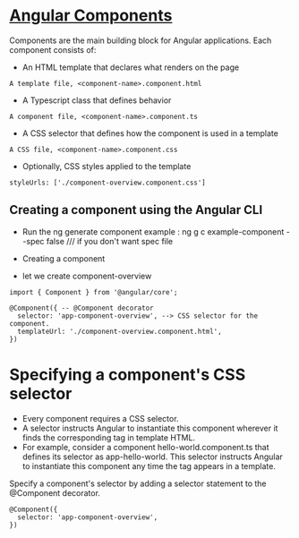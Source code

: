 # [Angular Components](https://angular.io/guide/component-overview#angular-components-overview)

 Components are the main building block for Angular applications. Each component consists of:
 
  * An HTML template that declares what renders on the page
  ```
 A template file, <component-name>.component.html
 
 ```
  * A Typescript class that defines behavior
  ```
  A component file, <component-name>.component.ts
  ```
  * A CSS selector that defines how the component is used in a template
  ```
  A CSS file, <component-name>.component.css
  ```
  * Optionally, CSS styles applied to the template
  ```
  styleUrls: ['./component-overview.component.css']
  ```
  ## Creating a component using the Angular CLI
  - Run the ng generate component <component-name> 
  example : ng g c example-component --spec false  /// if you don't want spec file
  
  * Creating a component
   - let we create component-overview
   ```
   import { Component } from '@angular/core';
   ```
```
@Component({ -- @Component decorator
  selector: 'app-component-overview', --> CSS selector for the component.
  templateUrl: './component-overview.component.html',
})
```
# Specifying a component's CSS selector
- Every component requires a CSS selector. 
- A selector instructs Angular to instantiate this component wherever it finds the corresponding tag in template HTML.
- For example, consider a component hello-world.component.ts that defines its selector as app-hello-world. This selector instructs Angular to instantiate this component any time the tag <app-hello-world> appears in a template.

Specify a component's selector by adding a selector statement to the @Component decorator.
```
@Component({
  selector: 'app-component-overview',
})
```
